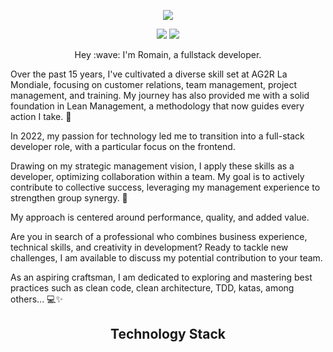 <p align="center">

</p align="center">


<p align="center">
  <a href="https://www.romainconstant.fr">
    <img src="https://github.com/Romain-Constant/Romain-Constant/assets/112573027/b3ee8107-d93e-4552-839a-28c671ab4fd1" />
  </a>
</p>


<p align="center">
<img src="https://badges.pufler.dev/repos/Romain-Constant"/>
  <img src="https://badges.pufler.dev/commits/yearly/Romain-Constant" />
</p>

<p align="center">
  Hey :wave: I'm Romain, a fullstack developer.

  Over the past 15 years, I've cultivated a diverse skill set at AG2R La Mondiale, focusing on customer relations, team management, project management, and training. My journey has also provided me with a solid foundation in Lean Management, a methodology that now guides every action I take. 🌱

  In 2022, my passion for technology led me to transition into a full-stack developer role, with a particular focus on the frontend.

  Drawing on my strategic management vision, I apply these skills as a developer, optimizing collaboration within a team. My goal is to actively contribute to collective success, leveraging my management experience to strengthen group synergy. 🚀

  My approach is centered around performance, quality, and added value.

  Are you in search of a professional who combines business experience, technical skills, and creativity in development? Ready to tackle new challenges, I am available to discuss my potential contribution to your team.

  As an aspiring craftsman, I am dedicated to exploring and mastering best practices such as clean code, clean architecture, TDD, katas, among others... 💻✨
</p>
 


<h2 align="center">Technology Stack</h2>

